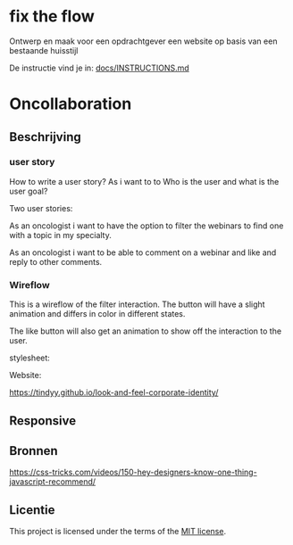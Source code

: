 # fix the flow

Ontwerp en maak voor een opdrachtgever een website op basis van een bestaande huisstijl

De instructie vind je in: [docs/INSTRUCTIONS.md](https://github.com/fdnd-task/look-and-feel-corporate-identity/blob/main/docs/INSTRUCTIONS.md)


# Oncollaboration
<!-- Geef je project een titel en schrijf in één zin wat het is -->

## Beschrijving

<!-- Voeg een mooie poster visual toe 📸 -->

### user story

How to write a user story? As <user> i want to <functionality> to <goal> 
Who is the user and what is the user goal? 

Two user stories:

As an oncologist i want to have the option to filter the webinars to find one with a topic in my specialty. 

As an oncologist i want to be able to comment on a webinar and like and reply to other comments.

### Wireflow
This is a wireflow of the filter interaction. The button will have a slight animation and differs in color in different states. 


The like button will also get an animation to show off the interaction to the user.




<!-- Voeg een link toe naar Github Pages 🌐-->
stylesheet:


Website:

https://tindyy.github.io/look-and-feel-corporate-identity/





## Responsive


## Bronnen
https://css-tricks.com/videos/150-hey-designers-know-one-thing-javascript-recommend/

## Licentie

This project is licensed under the terms of the [MIT license](./LICENSE).
